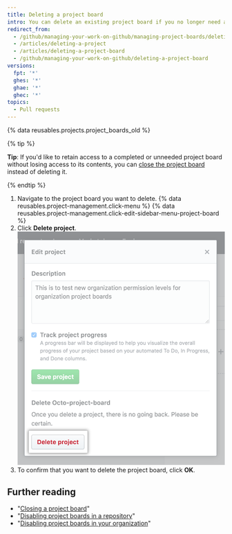 ```yaml
---
title: Deleting a project board
intro: You can delete an existing project board if you no longer need access to its contents.
redirect_from:
  - /github/managing-your-work-on-github/managing-project-boards/deleting-a-project-board
  - /articles/deleting-a-project
  - /articles/deleting-a-project-board
  - /github/managing-your-work-on-github/deleting-a-project-board
versions:
  fpt: '*'
  ghes: '*'
  ghae: '*'
  ghec: '*'
topics:
  - Pull requests
---
```

{% data reusables.projects.project_boards_old %}

{% tip %}

**Tip**: If you'd like to retain access to a completed or unneeded project board without losing access to its contents, you can [close the project board](/articles/closing-a-project-board) instead of deleting it.

{% endtip %}

1. Navigate to the project board you want to delete.
{% data reusables.project-management.click-menu %}
{% data reusables.project-management.click-edit-sidebar-menu-project-board %}
4. Click **Delete project**.
![Delete project button](/assets/images/help/projects/delete-project-button.png)
5. To confirm that you want to delete the project board, click **OK**.

## Further reading

- "[Closing a project board](/articles/closing-a-project-board)"
- "[Disabling project boards in a repository](/articles/disabling-project-boards-in-a-repository)"
- "[Disabling project boards in your organization](/articles/disabling-project-boards-in-your-organization)"
